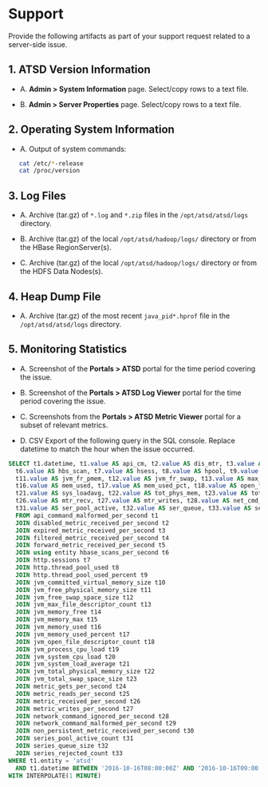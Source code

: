 # Support

Provide the following artifacts as part of your support request related to a server-side issue.

## 1. ATSD Version Information

* A. **Admin > System Information** page. Select/copy rows to a text file.
   
* B. **Admin > Server Properties** page. Select/copy rows to a text file.
   
  
## 2. Operating System Information

* A. Output of system commands:
   
```bash
   cat /etc/*-release
   cat /proc/version 
```
 
## 3. Log Files

* A. Archive (tar.gz) of `*.log` and `*.zip` files in the `/opt/atsd/atsd/logs` directory.
   
* B. Archive (tar.gz) of the local `/opt/atsd/hadoop/logs/` directory or from the HBase RegionServer(s).
   
* C. Archive (tar.gz) of the local `/opt/atsd/hadoop/logs/` directory or from the HDFS Data Nodes(s).
   
## 4. Heap Dump File

* A. Archive (tar.gz) of the most recent `java_pid*.hprof` file in the `/opt/atsd/atsd/logs` directory.
   
## 5. Monitoring Statistics

* A. Screenshot of the **Portals > ATSD** portal for the time period covering the issue.
   
* B. Screenshot of the **Portals > ATSD Log Viewer** portal for the time period covering the issue.
   
* C. Screenshots from the **Portals > ATSD Metric Viewer** portal for a subset of relevant metrics.
   
* D. CSV Export of the following query in the SQL console. Replace datetime to match the hour when the issue occurred.
   
```sql
SELECT t1.datetime, t1.value AS api_cm, t2.value AS dis_mtr, t3.value AS exp_mtr, t4.value AS flt_mtr, t5.value AS fwd_mtr, 
  t6.value AS hbs_scan, t7.value AS hsess, t8.value AS hpool, t9.value AS hpool_pct, t10.value AS jvm_com_vs, 
  t11.value AS jvm_fr_pmem, t12.value AS jvm_fr_swap, t13.value AS max_file, t14.value AS mem_free, t15.value AS mem_max,
  t16.value AS mem_used, t17.value AS mem_used_pct, t18.value AS open_file, t19.value AS proc_load, t20.value AS sys_cpu_load,
  t21.value AS sys_loadavg, t22.value AS tot_phys_mem, t23.value AS tot_swap, t24.value AS mtr_gets, t25.value AS mtr_reads,
  t26.value AS mtr_recv, t27.value AS mtr_writes, t28.value AS net_cmd_ign, t29.value AS net_cmd_malf, t30.value AS non_pers,
  t31.value AS ser_pool_active, t32.value AS ser_queue, t33.value AS ser_rejc
  FROM api_command_malformed_per_second t1
  JOIN disabled_metric_received_per_second t2
  JOIN expired_metric_received_per_second t3
  JOIN filtered_metric_received_per_second t4
  JOIN forward_metric_received_per_second t5
  JOIN using entity hbase_scans_per_second t6
  JOIN http.sessions t7
  JOIN http.thread_pool_used t8
  JOIN http.thread_pool_used_percent t9
  JOIN jvm_committed_virtual_memory_size t10
  JOIN jvm_free_physical_memory_size t11
  JOIN jvm_free_swap_space_size t12
  JOIN jvm_max_file_descriptor_count t13
  JOIN jvm_memory_free t14
  JOIN jvm_memory_max t15
  JOIN jvm_memory_used t16
  JOIN jvm_memory_used_percent t17
  JOIN jvm_open_file_descriptor_count t18
  JOIN jvm_process_cpu_load t19
  JOIN jvm_system_cpu_load t20
  JOIN jvm_system_load_average t21
  JOIN jvm_total_physical_memory_size t22
  JOIN jvm_total_swap_space_size t23
  JOIN metric_gets_per_second t24
  JOIN metric_reads_per_second t25
  JOIN metric_received_per_second t26
  JOIN metric_writes_per_second t27
  JOIN network_command_ignored_per_second t28
  JOIN network_command_malformed_per_second t29
  JOIN non_persistent_metric_received_per_second t30
  JOIN series_pool_active_count t31
  JOIN series_queue_size t32
  JOIN series_rejected_count t33
WHERE t1.entity = 'atsd'
  AND t1.datetime BETWEEN '2016-10-16T08:00:00Z' AND '2016-10-16T09:00:00Z'
WITH INTERPOLATE(1 MINUTE)

```